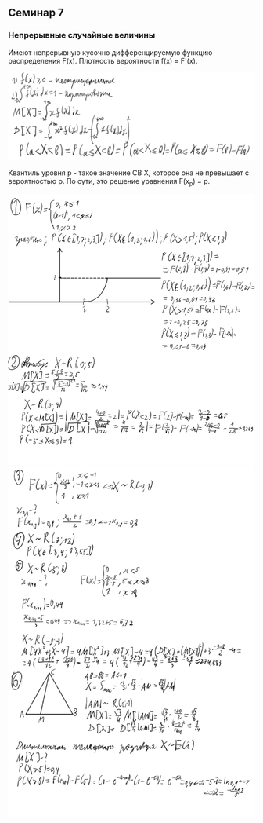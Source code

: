 ## Семинар 7

### Непрерывные случайные величины

Имеют непрерывную кусочно дифференцируемую функцию распределения F(x). Плотность вероятности f(x) = F'(x).

<img src=source-figures/sem7-1.png>

Квантиль уровня p - такое значение СВ X, которое она не превышает с вероятностью p. По сути, это решение уравнения F(x<sub>p</sub>) = p.

<img src=source-figures/sem7-2.png>
<img src=source-figures/sem7-3.png>
